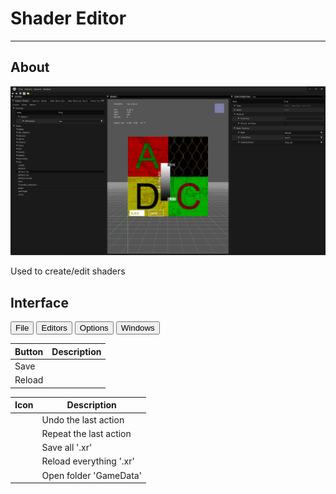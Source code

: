 # Shader Editor

___

## About

![alt text](assets/images/shader-editor.png)

Used to create/edit shaders

## Interface

<body>
  <div class="table-tabs">
    <div class="tab-buttons">
      <button class="tab-button active" onclick="openTable(event, 'File')">File</button>
      <button class="tab-button" onclick="openTable(event, 'Editors')">Editors</button>
      <button class="tab-button" onclick="openTable(event, 'Options')">Options</button>
      <button class="tab-button" onclick="openTable(event, 'Windows')">Windows</button>
    </div>
    <div id="File" class="tab-content" style="display: block;">
    <table>
      <thead>
        <tr>
          <th>Button</th>
          <th>Description</th>
        </tr></thead>
      <tbody>
        <tr>
          <td>Save</td>
          <td></td>
        </tr>
        <tr>
          <td>Reload</td>
          <td></td>
        </tr>
      </tbody>
    </table>
  </div>
    <div id="Editors" class="tab-content" style="display: none;">
      <table>
        <thead>
          <tr>
            <th>Option</th>
            <th>1</th>
            <th>Description</th>
          </tr></thead>
        <tbody>
          <tr>
            <td rowspan="3">Image</td>
            <td>Image Editor</td>
            <td>Open Image Editor</td>
          </tr>
          <tr>
            <td>Synchronize Textures</td>
            <td>The function updates textures in the project by checking changes in the file  system   and synchronizing them</td>
          </tr>
          <tr>
            <td>Check New Textures</td>
            <td>Searches for new textures in the file system and imports them</td>
          </tr>
          <tr>
            <td rowspan="3">Sounds</td>
            <td>Sound Editor</td>
            <td>Open Sound Editor</td>
          </tr>
          <tr>
            <td>Synchronize Sounds (Soft)</td>
            <td>Searches for new sounds in the file system and imports them. Deletes only those   sounds that do not exist in the file system and are not     used</td>
          </tr>
          <tr>
            <td>Synchronize Sounds (Hard)</td>
            <td>Searches for new sounds in the file system and imports them. Deletes all sounds   missing from the file system without checking if they   are   used</td>
          </tr>
          <tr>
            <td>Light Anim Editor</td>
            <td>-</td>
            <td>Open <a href="../light-animations-editor/light-animations-editor.md">Light  Animation Editor</a></td>
          </tr>
          <tr>
            <td>Minimap Editor</td>
            <td>-</td>
            <td>Open <a href="../minimap-editor/minimap-editor.md">Minimap Editor</a></td>
          </tr>
        </tbody>
      </table>
    </div>
    <div id="Options" class="tab-content" style="display: none;">
      <table>
        <thead>
          <tr>
            <th>Options</th>
            <th>1</th>
            <th>Description</th>
            <th>1</th>
            <th>Description</th>
          </tr></thead>
        <tbody>
          <tr>
            <td rowspan="10">Render</td>
            <td>Quality</td>
            <td></td>
            <td>-</td>
            <td>-</td>
          </tr>
          <tr>
            <td rowspan="3">Fill Mode</td>
            <td rowspan="3">Fill Mode</td>
            <td>Point</td>
            <td>Vertex point fill mode</td>
          </tr>
          <tr>
            <td>Wireframe</td>
            <td>Wireframe fill mode</td>
          </tr>
          <tr>
            <td>Solid</td>
            <td>Solid fill mode</td>
          </tr>
          <tr>
            <td rowspan="2">Shader Mode</td>
            <td rowspan="2">Shader Mode</td>
            <td>Flat</td>
            <td><a href="https://en.wikipedia.org/wiki/Shading#Flat_shading">Flat Shading</a></td>
          </tr>
          <tr>
            <td>Gouraud</td>
            <td><a href="https://en.wikipedia.org/wiki/Gouraud_shading">Gouraud Shading</a></td>
          </tr>
          <tr>
            <td>Edged Faces</td>
            <td>Enables drawing of edges (wireframe) of a 3D mesh</td>
            <td>-</td>
            <td>-</td>
          </tr>
          <tr>
            <td>RenderHW</td>
            <td>Enables GPU rendering</td>
            <td>-</td>
            <td>-</td>
          </tr>
          <tr>
            <td>Filter Linear</td>
            <td>Enables linear texture filtering</td>
            <td>-</td>
            <td>-</td>
          </tr>
          <tr>
            <td>Textures</td>
            <td>Enables texture display (TODO Not Working)</td>
            <td>-</td>
            <td>-</td>
          </tr>
          <tr>
            <td>Draw Safe Rect</td>
            <td></td>
            <td></td>
            <td>-</td>
            <td>-</td>
          </tr>
          <tr>
            <td>Draw Grid</td>
            <td>Draw viewport grid</td>
            <td>-</td>
            <td>-</td>
            <td>-</td>
          </tr>
          <tr>
            <td rowspan="3">Coordinate Axes</td>
            <td>None</td>
            <td>None</td>
            <td>-</td>
            <td>-</td>
          </tr>
          <tr>
            <td>Axis</td>
            <td><img src=../assets/images/ca-axis.png></td>
            <td>-</td>
            <td>-</td>
          </tr>
          <tr>
            <td>Cube</td>
            <td><img src=../assets/images/ca-cube.png></td>
            <td>-</td>
            <td>-</td>
          </tr>
          <tr>
            <td>Fog</td>
            <td>-</td>
            <td></td>
            <td>-</td>
            <td>-</td>
          </tr>
          <tr>
            <td>Mute Sounds</td>
            <td>-</td>
            <td>Mute Sounds</td>
            <td>-</td>
            <td>-</td>
          </tr>
          <tr>
            <td>Real Time</td>
            <td>-</td>
            <td>Real Time</td>
            <td>-</td>
            <td>-</td>
          </tr>
          <tr>
            <td>Stats</td>
            <td>-</td>
            <td>Displaying statistics</td>
            <td>-</td>
            <td>-</td>
          </tr>
          <tr>
            <td>Preferences</td>
            <td>-</td>
            <td>Open <a href="../editors-preference.md">Preference window</a></td>
            <td>-</td>
            <td>-</td>
          </tr>
        </tbody>
      </table>
    </div>
    <div id="Windows" class="tab-content" style="display: none;">
      <table>
        <thead>
          <tr>
            <th>Button</th>
            <th>Description</th>
          </tr></thead>
        <tbody>
          <tr>
            <td>Log</td>
            <td>Open Log window</td>
          </tr>
          <tr>
            <td>Theme</td>
            <td>Editor theme</td>
          </tr>
        </tbody>
      </table>
    </div>
  </div>
</body>

| Icon | Description |
|---|---|
|  | Undo the last action|
|  | Repeat the last action |
|  | Save all '.xr' |
|  | Reload everything '.xr' |
|  | Open folder 'GameData' |
